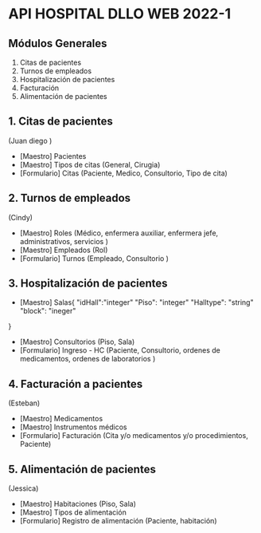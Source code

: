 # API HOSPITAL DLLO WEB 2022-1

## Módulos Generales

1. Citas de pacientes
2. Turnos de empleados
3. Hospitalización de pacientes
4. Facturación
5. Alimentación de pacientes

## 1. Citas de pacientes
(Juan diego )
- [Maestro] Pacientes 
- [Maestro] Tipos de citas (General, Cirugia)
- [Formulario] Citas (Paciente, Medico, Consultorio, Tipo de cita)

## 2. Turnos de empleados
(Cindy)
- [Maestro] Roles (Médico, enfermera auxiliar, enfermera jefe, administrativos, servicios )
- [Maestro] Empleados (Rol)
- [Formulario] Turnos (Empleado, Consultorio )

## 3. Hospitalización de pacientes
- [Maestro] Salas{
    "idHall":"integer"
    "Piso": "integer"
    "Halltype": "string"
    "block": "ineger"

}
- [Maestro] Consultorios (Piso, Sala)
- [Formulario] Ingreso - HC (Paciente, Consultorio, ordenes de medicamentos, ordenes de laboratorios )

## 4. Facturación a pacientes
(Esteban)
- [Maestro] Medicamentos
- [Maestro] Instrumentos médicos
- [Formulario] Facturación (Cita y/o medicamentos y/o procedimientos, Paciente)

## 5. Alimentación de pacientes
(Jessica)
- [Maestro] Habitaciones (Piso, Sala)
- [Maestro] Tipos de alimentación
- [Formulario] Registro de alimentación (Paciente, habitación)




